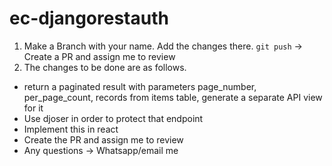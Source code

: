﻿# ec-djangorestauth

1. Make a Branch with your name. Add the changes there. `git push` -> Create a PR and assign me to review
2. The changes to be done are as follows.
* return a paginated result with parameters page_number, per_page_count, records from items table, generate a separate API view for it
* Use djoser in order to protect that endpoint
* Implement this in react 
* Create the PR and assign me to review
* Any questions -> Whatsapp/email me
